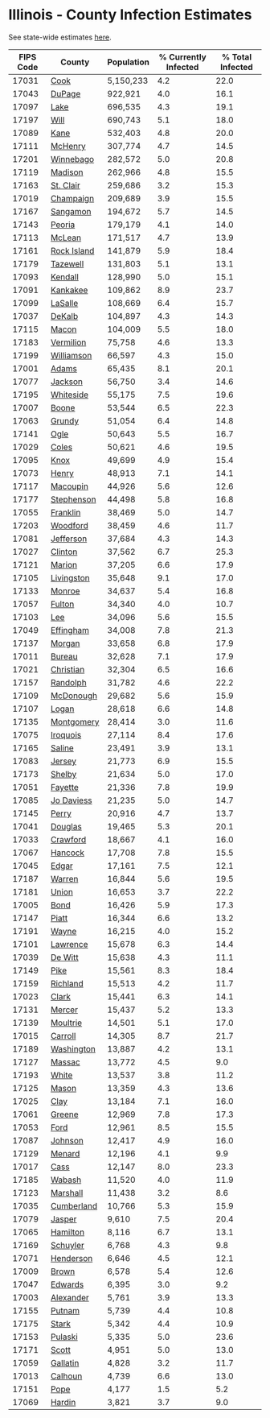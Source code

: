 # Illinois - County Infection Estimates

See state-wide estimates [here](/infections/us-il).

|   FIPS Code |                     County |   Population |   % Currently Infected |   % Total Infected |
|-------------|----------------------------|--------------|------------------------|--------------------|
|       17031 |               [Cook](cook) |    5,150,233 |                    4.2 |               22.0 |
|       17043 |           [DuPage](dupage) |      922,921 |                    4.0 |               16.1 |
|       17097 |               [Lake](lake) |      696,535 |                    4.3 |               19.1 |
|       17197 |               [Will](will) |      690,743 |                    5.1 |               18.0 |
|       17089 |               [Kane](kane) |      532,403 |                    4.8 |               20.0 |
|       17111 |         [McHenry](mchenry) |      307,774 |                    4.7 |               14.5 |
|       17201 |     [Winnebago](winnebago) |      282,572 |                    5.0 |               20.8 |
|       17119 |         [Madison](madison) |      262,966 |                    4.8 |               15.5 |
|       17163 |     [St. Clair](st.-clair) |      259,686 |                    3.2 |               15.3 |
|       17019 |     [Champaign](champaign) |      209,689 |                    3.9 |               15.5 |
|       17167 |       [Sangamon](sangamon) |      194,672 |                    5.7 |               14.5 |
|       17143 |           [Peoria](peoria) |      179,179 |                    4.1 |               14.0 |
|       17113 |           [McLean](mclean) |      171,517 |                    4.7 |               13.9 |
|       17161 | [Rock Island](rock-island) |      141,879 |                    5.9 |               18.4 |
|       17179 |       [Tazewell](tazewell) |      131,803 |                    5.1 |               13.1 |
|       17093 |         [Kendall](kendall) |      128,990 |                    5.0 |               15.1 |
|       17091 |       [Kankakee](kankakee) |      109,862 |                    8.9 |               23.7 |
|       17099 |         [LaSalle](lasalle) |      108,669 |                    6.4 |               15.7 |
|       17037 |           [DeKalb](dekalb) |      104,897 |                    4.3 |               14.3 |
|       17115 |             [Macon](macon) |      104,009 |                    5.5 |               18.0 |
|       17183 |     [Vermilion](vermilion) |       75,758 |                    4.6 |               13.3 |
|       17199 |   [Williamson](williamson) |       66,597 |                    4.3 |               15.0 |
|       17001 |             [Adams](adams) |       65,435 |                    8.1 |               20.1 |
|       17077 |         [Jackson](jackson) |       56,750 |                    3.4 |               14.6 |
|       17195 |     [Whiteside](whiteside) |       55,175 |                    7.5 |               19.6 |
|       17007 |             [Boone](boone) |       53,544 |                    6.5 |               22.3 |
|       17063 |           [Grundy](grundy) |       51,054 |                    6.4 |               14.8 |
|       17141 |               [Ogle](ogle) |       50,643 |                    5.5 |               16.7 |
|       17029 |             [Coles](coles) |       50,621 |                    4.6 |               19.5 |
|       17095 |               [Knox](knox) |       49,699 |                    4.9 |               15.4 |
|       17073 |             [Henry](henry) |       48,913 |                    7.1 |               14.1 |
|       17117 |       [Macoupin](macoupin) |       44,926 |                    5.6 |               12.6 |
|       17177 |   [Stephenson](stephenson) |       44,498 |                    5.8 |               16.8 |
|       17055 |       [Franklin](franklin) |       38,469 |                    5.0 |               14.7 |
|       17203 |       [Woodford](woodford) |       38,459 |                    4.6 |               11.7 |
|       17081 |     [Jefferson](jefferson) |       37,684 |                    4.3 |               14.3 |
|       17027 |         [Clinton](clinton) |       37,562 |                    6.7 |               25.3 |
|       17121 |           [Marion](marion) |       37,205 |                    6.6 |               17.9 |
|       17105 |   [Livingston](livingston) |       35,648 |                    9.1 |               17.0 |
|       17133 |           [Monroe](monroe) |       34,637 |                    5.4 |               16.8 |
|       17057 |           [Fulton](fulton) |       34,340 |                    4.0 |               10.7 |
|       17103 |                 [Lee](lee) |       34,096 |                    5.6 |               15.5 |
|       17049 |     [Effingham](effingham) |       34,008 |                    7.8 |               21.3 |
|       17137 |           [Morgan](morgan) |       33,658 |                    6.8 |               17.9 |
|       17011 |           [Bureau](bureau) |       32,628 |                    7.1 |               17.9 |
|       17021 |     [Christian](christian) |       32,304 |                    6.5 |               16.6 |
|       17157 |       [Randolph](randolph) |       31,782 |                    4.6 |               22.2 |
|       17109 |     [McDonough](mcdonough) |       29,682 |                    5.6 |               15.9 |
|       17107 |             [Logan](logan) |       28,618 |                    6.6 |               14.8 |
|       17135 |   [Montgomery](montgomery) |       28,414 |                    3.0 |               11.6 |
|       17075 |       [Iroquois](iroquois) |       27,114 |                    8.4 |               17.6 |
|       17165 |           [Saline](saline) |       23,491 |                    3.9 |               13.1 |
|       17083 |           [Jersey](jersey) |       21,773 |                    6.9 |               15.5 |
|       17173 |           [Shelby](shelby) |       21,634 |                    5.0 |               17.0 |
|       17051 |         [Fayette](fayette) |       21,336 |                    7.8 |               19.9 |
|       17085 |   [Jo Daviess](jo-daviess) |       21,235 |                    5.0 |               14.7 |
|       17145 |             [Perry](perry) |       20,916 |                    4.7 |               13.7 |
|       17041 |         [Douglas](douglas) |       19,465 |                    5.3 |               20.1 |
|       17033 |       [Crawford](crawford) |       18,667 |                    4.1 |               16.0 |
|       17067 |         [Hancock](hancock) |       17,708 |                    7.8 |               15.5 |
|       17045 |             [Edgar](edgar) |       17,161 |                    7.5 |               12.1 |
|       17187 |           [Warren](warren) |       16,844 |                    5.6 |               19.5 |
|       17181 |             [Union](union) |       16,653 |                    3.7 |               22.2 |
|       17005 |               [Bond](bond) |       16,426 |                    5.9 |               17.3 |
|       17147 |             [Piatt](piatt) |       16,344 |                    6.6 |               13.2 |
|       17191 |             [Wayne](wayne) |       16,215 |                    4.0 |               15.2 |
|       17101 |       [Lawrence](lawrence) |       15,678 |                    6.3 |               14.4 |
|       17039 |         [De Witt](de-witt) |       15,638 |                    4.3 |               11.1 |
|       17149 |               [Pike](pike) |       15,561 |                    8.3 |               18.4 |
|       17159 |       [Richland](richland) |       15,513 |                    4.2 |               11.7 |
|       17023 |             [Clark](clark) |       15,441 |                    6.3 |               14.1 |
|       17131 |           [Mercer](mercer) |       15,437 |                    5.2 |               13.3 |
|       17139 |       [Moultrie](moultrie) |       14,501 |                    5.1 |               17.0 |
|       17015 |         [Carroll](carroll) |       14,305 |                    8.7 |               21.7 |
|       17189 |   [Washington](washington) |       13,887 |                    4.2 |               13.1 |
|       17127 |           [Massac](massac) |       13,772 |                    4.5 |                9.0 |
|       17193 |             [White](white) |       13,537 |                    3.8 |               11.2 |
|       17125 |             [Mason](mason) |       13,359 |                    4.3 |               13.6 |
|       17025 |               [Clay](clay) |       13,184 |                    7.1 |               16.0 |
|       17061 |           [Greene](greene) |       12,969 |                    7.8 |               17.3 |
|       17053 |               [Ford](ford) |       12,961 |                    8.5 |               15.5 |
|       17087 |         [Johnson](johnson) |       12,417 |                    4.9 |               16.0 |
|       17129 |           [Menard](menard) |       12,196 |                    4.1 |                9.9 |
|       17017 |               [Cass](cass) |       12,147 |                    8.0 |               23.3 |
|       17185 |           [Wabash](wabash) |       11,520 |                    4.0 |               11.9 |
|       17123 |       [Marshall](marshall) |       11,438 |                    3.2 |                8.6 |
|       17035 |   [Cumberland](cumberland) |       10,766 |                    5.3 |               15.9 |
|       17079 |           [Jasper](jasper) |        9,610 |                    7.5 |               20.4 |
|       17065 |       [Hamilton](hamilton) |        8,116 |                    6.7 |               13.1 |
|       17169 |       [Schuyler](schuyler) |        6,768 |                    4.3 |                9.8 |
|       17071 |     [Henderson](henderson) |        6,646 |                    4.5 |               12.1 |
|       17009 |             [Brown](brown) |        6,578 |                    5.4 |               12.6 |
|       17047 |         [Edwards](edwards) |        6,395 |                    3.0 |                9.2 |
|       17003 |     [Alexander](alexander) |        5,761 |                    3.9 |               13.3 |
|       17155 |           [Putnam](putnam) |        5,739 |                    4.4 |               10.8 |
|       17175 |             [Stark](stark) |        5,342 |                    4.4 |               10.9 |
|       17153 |         [Pulaski](pulaski) |        5,335 |                    5.0 |               23.6 |
|       17171 |             [Scott](scott) |        4,951 |                    5.0 |               13.0 |
|       17059 |       [Gallatin](gallatin) |        4,828 |                    3.2 |               11.7 |
|       17013 |         [Calhoun](calhoun) |        4,739 |                    6.6 |               13.0 |
|       17151 |               [Pope](pope) |        4,177 |                    1.5 |                5.2 |
|       17069 |           [Hardin](hardin) |        3,821 |                    3.7 |                9.0 |